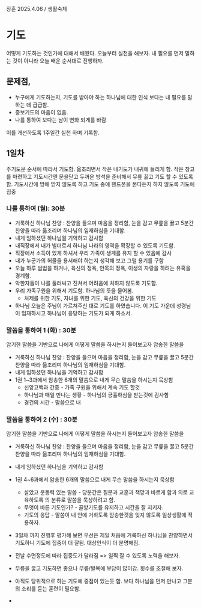장훈 2025.4.06 / 생활숙제

# 기도
어떻게 기도하는 것인가에 대해서 배웠다. 오늘부터 실천을 해보자. 내 필요를 먼저 말하는 것이 아니라 오늘 배운 순서대로 진행하자. 

## 문제점,
* 누구에게 기도하는지, 기도를 받아야 하는 하나님에 대한 인식 보다는 내 필요를 말하는 데 급급함.
* 중보기도의 마음이 없음.
* 나를 통하여 보다는 남이 변화 되게를 바람

이를 개선하도록 1주일간 실천 하며 기록함. 
## 1일차
주기도문 순서에 따라서 기도함. 읆조리면서 작은 내기도가 내귀에 들리게 함. 작은 창고를 마련하고 기도시간엔 문을닫고 두꺼운 방석을 준비해서 무릎 꿇고 기도 할 수 있도록 함. 기도시간에 방해 받지 않도록 하고 기도 중에 핸드폰을 본다든지 하지 않도록 기도에 집중

### 나를 통하여 (월): 30분
* 거룩하신 하나님 찬양 : 찬양을 들으며 마음을 정리함, 눈을 감고 무릎을 꿇고 5분간 찬양을 따라 읆조리며 하나님의 임재하심을 기대함. 
* 내게 임하셨던 하나님읠 기억하고 감사함 
* 내직장에서 내가 빌더로서 하나님 나라의 영역을 확장할 수 있도록 기도함.  
* 직장에서 소득이 있게 하셔서 우리 가족이 생계를 유지 할 수 있음에 감사 
* 내가 누군가의 허물을 용서해야 하는지 생각해 보고 그럴 용기를 구함
* 오늘 하루 범법을 하거나, 육신의 정욕, 안목의 정욕, 이생의 자랑을 하려는 유혹을 경계함.
* 악한자들이 나를 둘러싸고 진쳐서 어려움에 처하지 않도록 기도함.
* 우리 가족구원을 위해서 기도함. 하나님의 뜻을 물어봄.
  * 처제를 위한 기도, 자녀를 위한 기도, 육신의 건강을 위한 기도
* 하나님 오늘은 주님이 가르쳐주신 대로 기도를 하였습니다. 이 기도 가운데 성령님이 임재하시고 하나님이 응당하는 기도가 되게 하소서.


### 말씀을 통하여 1 (화) : 30분
암기한 말씀을 기반으로 나에게 어떻게 말씀을 하시는지 들어보고자 암송한 말씀을
* 거룩하신 하나님 찬양 : 찬양을 들으며 마음을 정리함, 눈을 감고 무릎을 꿇고 5분간 찬양을 따라 읆조리며 하나님의 임재하심을 기대함. 
* 내게 임하셨던 하나님을 기억하고 감사함
* 1권 1~3과에서 암송한 6개의 말씀으로 내게 무슨 말씀을 하시는지 묵상함
  *  신앙고백과 간증 - 가족 구원을 위해서 계속 기도 할것
  *  하나님과 매일 만나는 생황 - 하나님의 긍휼하심을 받는것에 감사함
  *  경건의 시간 - 말씀으로 내 


### 말씀을 통하여 2 (수) : 30분
암기한 말씀을 기반으로 나에게 어떻게 말씀을 하시는지 들어보고자 암송한 말씀을
* 거룩하신 하나님 찬양 : 찬양을 들으며 마음을 정리함, 눈을 감고 무릎을 꿇고 5분간 찬양을 따라 읆조리며 하나님의 임재하심을 기대함. 
* 내게 임하셨던 하나님을 기억하고 감사함
* 1권 4~6과에서 암송한 6개의 말씀으로 내게 무슨 말씀을 하시는지 묵상함
  *  살았고 운동력 있는 말씀 - 당분간은 질문과 교훈과 책망과 바르게 함과 의로 교육하도록 의 분류로 말씀을 묵상하려고 함. 
  *  무엇이 바른 기도인가? - 골방기도를 유지하고 시간을 잘 지키자.
  *  기도의 응답 - 말씀이 내 안에 거하도록 암송한것을 잊지 않도록 일상생활에 적용하자.

* 3일차 까지 진행후  평가해 보면 우선은 제일 처음에 거룩하신 하나님을 찬양하면서 기도하니 기도에 집중이 더 잘됨. 대상인식이 더 분명해짐.
* 전날 수면정도에 따라 집중도가 달라짐 => 일찍 잘 수 있도록 노력을 해보자.
* 무릎을 꿇고 기도하면 좋으나 무릎/발목에 부담이 많이감. 횟수를 조절해 보자.
* 아직도 당위적으로 하는 기도에 중점이 있는듯 함.  보다 하나님을 먼저 만나고 그분의 소리를 듣는 훈련이 필요함.

* 
